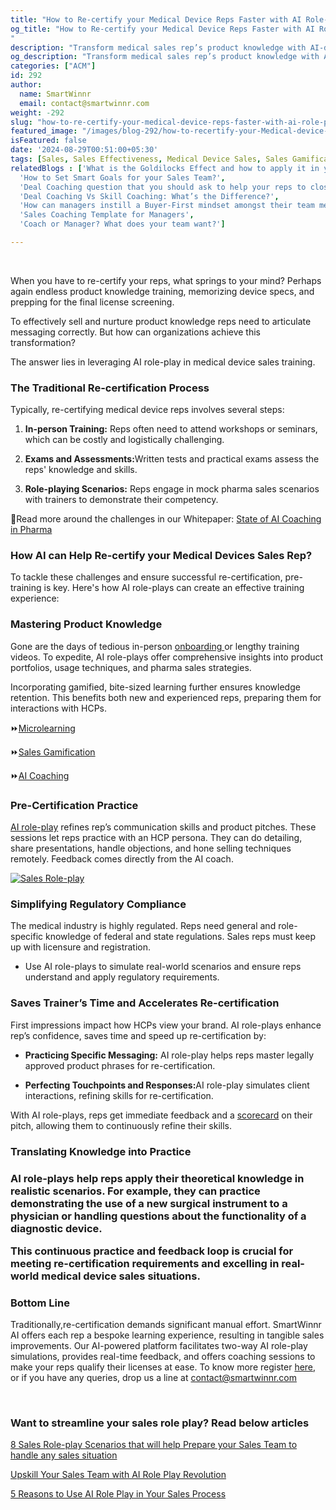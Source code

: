 ```yaml
---
title: "How to Re-certify your Medical Device Reps Faster with AI Role-plays"
og_title: "How to Re-certify your Medical Device Reps Faster with AI Role-plays 
"
description: "Transform medical sales rep’s product knowledge with AI-driven training solutions. Ramp-up onboarding, role-play practice, personalized training & instant feedback with AI coaching and sales gamification."
og_description: "Transform medical sales rep’s product knowledge with AI-driven training solutions. Ramp-up onboarding, role-play practice, personalized training & instant feedback with AI coaching and sales gamification."
categories: ["ACM"]
id: 292
author:
  name: SmartWinnr
  email: contact@smartwinnr.com
weight: -292
slug: "how-to-re-certify-your-medical-device-reps-faster-with-ai-role-plays"
featured_image: "/images/blog-292/how-to-recertify-your-Medical-device-reps-faster-with-ai-roleplays.png"
isFeatured: false
date: '2024-08-29T00:51:00+05:30'
tags: [Sales, Sales Effectiveness, Medical Device Sales, Sales Gamification Software ]
relatedBlogs : ['What is the Goldilocks Effect and how to apply it in your business?',
  'How to Set Smart Goals for your Sales Team?',
  'Deal Coaching question that you should ask to help your reps to close more deals',
  'Deal Coaching Vs Skill Coaching: What’s the Difference?',
  'How can managers instill a Buyer-First mindset amongst their team members?',
  'Sales Coaching Template for Managers',
  'Coach or Manager? What does your team want?']

---
```

<br>  

When you have to re-certify your reps, what springs to your mind? Perhaps again endless product knowledge training, memorizing device specs, and prepping for the final license screening.  

To effectively sell and nurture product knowledge reps need to articulate messaging correctly. But how can organizations achieve this transformation?  

The answer lies in leveraging AI role-play in medical device sales training.  

<h3 class="ml-bold-text ml-margin-top-bottom20">The Traditional Re-certification Process  </h3>

Typically, re-certifying medical device reps involves several steps: 
<ol>
    <li>
      <p><b>In-person Training:</b> Reps often need to attend workshops or seminars, which can be costly and logistically challenging.</p>
    </li>
    <li>
      <p><b>Exams and Assessments:</b>Written tests and practical exams assess the reps' knowledge and skills. </p>
    </li>
    <li>
      <p><b>Role-playing Scenarios:</b> Reps engage in mock pharma sales scenarios with trainers to demonstrate their competency. </p>
    </li>
</ol>

<p> 📌Read more around the challenges in our Whitepaper: <a href="https://docsend.dropbox.com/view/3cadqawqp8i6s6cx" target="_blank" class="">
State of AI Coaching in Pharma</a>


<h3 class="ml-bold-text ml-margin-top-bottom20">How AI can Help Re-certify your Medical Devices Sales Rep?</h3>

To tackle these challenges and ensure successful re-certification, pre-training is key. Here's how AI role-plays can create an effective training experience:  


<h3 class="ml-bold-text ml-margin-top-bottom20">Mastering Product Knowledge</h3>



<p>Gone are the days of tedious in-person  <a href="https://www.smartwinnr.com/post/ramp-up-new-hire-with-preboarding-activities/" target="_blank" class="">onboarding
</a> or lengthy training videos. To expedite, AI role-plays offer comprehensive insights into product portfolios, usage techniques, and pharma sales strategies.  
</p>
<p>Incorporating gamified, bite-sized learning further ensures knowledge retention. This benefits both new and experienced reps, preparing them for interactions with HCPs. 
</p>

<p>⏩<a href="https://www.smartwinnr.com/product/targeted-learning" target="_blank" class="">Microlearning </a>
</p>

<p>⏩<a href="https://www.smartwinnr.com/product/gamification" target="_blank" class="">Sales Gamification</a>
</p> 

<p>
⏩<a href="https://www.smartwinnr.com/product/two-way-ai-role-plays" target="_blank" class="">AI Coaching</a>
</p>

<h3 class="ml-bold-text ml-margin-top-bottom20">Pre-Certification Practice </h3>

<p><a href="https://www.smartwinnr.com/post/upskill-your-sales-team-with-ai-role-play-revolution/" target="_blank" class="">AI role-play</a> refines rep’s communication skills and product pitches. These sessions let reps practice with an HCP persona. They can do detailing, share presentations, handle objections, and hone selling techniques remotely. Feedback comes directly from the AI coach. 
</p>


<a href="https://www.smartwinnr.com/neo-ai-pilot-registration/">
    <img src="/images/blog-285/twowayAIroleplay_smartwinnr.png" alt="Sales Role-play">
</a>

<h3 class="ml-bold-text ml-margin-top-bottom20">Simplifying Regulatory Compliance </h3>

The medical industry is highly regulated. Reps need general and role-specific knowledge of federal and state regulations. Sales reps must keep up with licensure and registration.

<ul>
  <li>
  <p>Use AI role-plays to simulate real-world scenarios and ensure reps understand and apply regulatory requirements.</p>
  </li>
</ul>


<h3 class="ml-bold-text ml-margin-top-bottom20">Saves Trainer’s Time and Accelerates Re-certification  </h3>

First impressions impact how HCPs view your brand.  AI role-plays enhance rep’s confidence, saves time and speed up re-certification by: 
<ul>
  <li>
  <p><b>Practicing Specific Messaging:</b> AI role-play helps reps master legally approved product phrases for re-certification.</p>
  </li>
   <li>
  <p><b>Perfecting Touchpoints and Responses:</b>AI role-play simulates client interactions, refining skills for re-certification. 
</p>
  </li>
</ul>

<p>With AI role-plays, reps get immediate feedback and a <a href="https://www.smartwinnr.com/product/two-way-ai-role-plays/?utm_source=recertificationblog&utm_medium=recertificationblog&utm_campaign=recertificationblog">scorecard</a> on their pitch, allowing them to continuously refine their skills. 
</p>

<h3 class="ml-bold-text ml-margin-top-bottom20">Translating Knowledge into Practice<h3>
 
<p>AI role-plays help reps apply their theoretical knowledge in realistic scenarios. For example, they can practice demonstrating the use of a new surgical instrument to a physician or handling questions about the functionality of a diagnostic device. 
</p>
 
<p>This continuous practice and feedback loop is crucial for meeting re-certification requirements and excelling in real-world medical device sales situations. 
</p>

<h3 class="ml-bold-text ml-margin-top-bottom20">Bottom Line </h3>
<p>Traditionally,re-certification demands significant manual effort. SmartWinnr AI offers each rep a bespoke learning experience, resulting in tangible sales improvements. Our AI-powered platform facilitates two-way AI role-play simulations, provides real-time feedback, and offers coaching sessions to make your reps qualify their licenses at ease.  
To know more register <a href="https://www.smartwinnr.com/request-demo" target="_blank" class="">here</a>, or if you have any queries, drop us a line at <a href="mailto:contact@smartwinnr.com" target="_blank" class=""><span>contact@smartwinnr.com</span></a>
</p>



<br/>

<h3 class="ml-bold-text ml-margin-top-bottom20">Want to streamline your sales role play? Read below articles</h3>

<a href="https://www.smartwinnr.com/post/8-sales-role-play-scenarios-that-will-help-prepare-your-sales-team-to-handle-any-sales-situation" target="_blank" class="">8 Sales Role-play Scenarios that will help Prepare your Sales Team to handle any sales situation</a>

<a href="https://www.smartwinnr.com/post/upskill-your-sales-team-with-ai-role-play-revolution/" target="_blank" class="">Upskill Your Sales Team with AI Role Play Revolution </a>

<a href="https://www.smartwinnr.com/post/5-reasons-to-use-ai-role-play-in-your-sales-process/" target="_blank" class="">5 Reasons to Use AI Role Play in Your Sales Process </a>